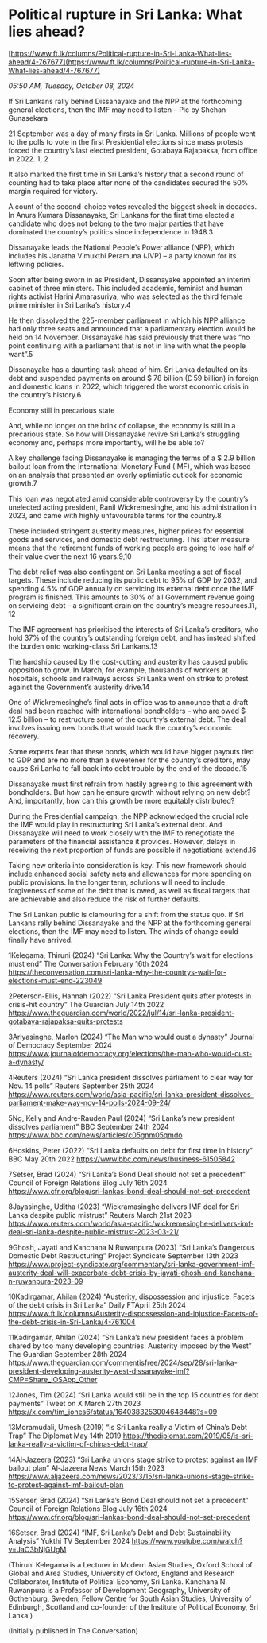 # Political rupture in Sri Lanka: What lies ahead?

[https://www.ft.lk/columns/Political-rupture-in-Sri-Lanka-What-lies-ahead/4-767677](https://www.ft.lk/columns/Political-rupture-in-Sri-Lanka-What-lies-ahead/4-767677)

*05:50 AM, Tuesday, October 08, 2024*

If Sri Lankans rally behind Dissanayake and the NPP at the forthcoming general elections, then the IMF may need to listen – Pic by Shehan Gunasekara

21 September was a day of many firsts in Sri Lanka. Millions of people went to the polls to vote in the first Presidential elections since mass protests forced the country’s last elected president, Gotabaya Rajapaksa, from office in 2022. 1, 2

It also marked the first time in Sri Lanka’s history that a second round of counting had to take place after none of the candidates secured the 50% margin required for victory.

A count of the second-choice votes revealed the biggest shock in decades. In Anura Kumara Dissanayake, Sri Lankans for the first time elected a candidate who does not belong to the two major parties that have dominated the country’s politics since independence in 1948.3

Dissanayake leads the National People’s Power alliance (NPP), which includes his Janatha Vimukthi Peramuna (JVP) – a party known for its leftwing policies.

Soon after being sworn in as President, Dissanayake appointed an interim cabinet of three ministers. This included academic, feminist and human rights activist Harini Amarasuriya, who was selected as the third female prime minister in Sri Lanka’s history.4

He then dissolved the 225-member parliament in which his NPP alliance had only three seats and announced that a parliamentary election would be held on 14 November. Dissanayake has said previously that there was “no point continuing with a parliament that is not in line with what the people want”.5

Dissanayake has a daunting task ahead of him. Sri Lanka defaulted on its debt and suspended payments on around $ 78 billion (£ 59 billion) in foreign and domestic loans in 2022, which triggered the worst economic crisis in the country’s history.6

Economy still in precarious state

And, while no longer on the brink of collapse, the economy is still in a precarious state. So how will Dissanayake revive Sri Lanka’s struggling economy and, perhaps more importantly, will he be able to?

A key challenge facing Dissanayake is managing the terms of a $ 2.9 billion bailout loan from the International Monetary Fund (IMF), which was based on an analysis that presented an overly optimistic outlook for economic growth.7

This loan was negotiated amid considerable controversy by the country’s unelected acting president, Ranil Wickremesinghe, and his administration in 2023, and came with highly unfavourable terms for the country.8

These included stringent austerity measures, higher prices for essential goods and services, and domestic debt restructuring. This latter measure means that the retirement funds of working people are going to lose half of their value over the next 16 years.9,10

The debt relief was also contingent on Sri Lanka meeting a set of fiscal targets. These include reducing its public debt to 95% of GDP by 2032, and spending 4.5% of GDP annually on servicing its external debt once the IMF program is finished. This amounts to 30% of all Government revenue going on servicing debt – a significant drain on the country’s meagre resources.11, 12

The IMF agreement has prioritised the interests of Sri Lanka’s creditors, who hold 37% of the country’s outstanding foreign debt, and has instead shifted the burden onto working-class Sri Lankans.13

The hardship caused by the cost-cutting and austerity has caused public opposition to grow. In March, for example, thousands of workers at hospitals, schools and railways across Sri Lanka went on strike to protest against the Government’s austerity drive.14

One of Wickremesinghe’s final acts in office was to announce that a draft deal had been reached with international bondholders – who are owed $ 12.5 billion – to restructure some of the country’s external debt. The deal involves issuing new bonds that would track the country’s economic recovery.

Some experts fear that these bonds, which would have bigger payouts tied to GDP and are no more than a sweetener for the country’s creditors, may cause Sri Lanka to fall back into debt trouble by the end of the decade.15

Dissanayake must first refrain from hastily agreeing to this agreement with bondholders. But how can he ensure growth without relying on new debt? And, importantly, how can this growth be more equitably distributed?

During the Presidential campaign, the NPP acknowledged the crucial role the IMF would play in restructuring Sri Lanka’s external debt. And Dissanayake will need to work closely with the IMF to renegotiate the parameters of the financial assistance it provides. However, delays in receiving the next proportion of funds are possible if negotiations extend.16

Taking new criteria into consideration is key. This new framework should include enhanced social safety nets and allowances for more spending on public provisions. In the longer term, solutions will need to include forgiveness of some of the debt that is owed, as well as fiscal targets that are achievable and also reduce the risk of further defaults.

The Sri Lankan public is clamouring for a shift from the status quo. If Sri Lankans rally behind Dissanayake and the NPP at the forthcoming general elections, then the IMF may need to listen. The winds of change could finally have arrived.

1Kelegama, Thiruni (2024) “Sri Lanka: Why the Country’s wait for elections must end” The Conversation February 16th 2024 https://theconversation.com/sri-lanka-why-the-countrys-wait-for-elections-must-end-223049

2Peterson-Ellis, Hannah (2022) “Sri Lanka President quits after protests in crisis-hit country” The Guardian July 14th 2022 https://www.theguardian.com/world/2022/jul/14/sri-lanka-president-gotabaya-rajapaksa-quits-protests

3Ariyasinghe, Marlon (2024) “The Man who would oust a dynasty” Journal of Democracy September 2024 https://www.journalofdemocracy.org/elections/the-man-who-would-oust-a-dynasty/

4Reuters (2024) “Sri Lanka president dissolves parliament to clear way for Nov. 14 polls” Reuters September 25th 2024 https://www.reuters.com/world/asia-pacific/sri-lanka-president-dissolves-parliament-make-way-nov-14-polls-2024-09-24/

5Ng, Kelly and Andre-Rauden Paul (2024) “Sri Lanka’s new president dissolves parliament” BBC September 24th 2024 https://www.bbc.com/news/articles/c05gnm05qmdo

6Hoskins, Peter (2022) “Sri Lanka defaults on debt for first time in history” BBC May 20th 2022 https://www.bbc.com/news/business-61505842

7Setser, Brad (2024) “Sri Lanka’s Bond Deal should not set a precedent” Council of Foreign Relations Blog July 16th 2024 https://www.cfr.org/blog/sri-lankas-bond-deal-should-not-set-precedent

8Jayasinghe, Uditha (2023) “Wickramasinghe delivers IMF deal for Sri Lanka despite public mistrust” Reuters March 21st 2023 https://www.reuters.com/world/asia-pacific/wickremesinghe-delivers-imf-deal-sri-lanka-despite-public-mistrust-2023-03-21/

9Ghosh, Jayati and Kanchana N Ruwanpura (2023) “Sri Lanka’s Dangerous Domestic Debt Restructuring” Project Syndicate September 13th 2023 https://www.project-syndicate.org/commentary/sri-lanka-government-imf-austerity-deal-will-exacerbate-debt-crisis-by-jayati-ghosh-and-kanchana-n-ruwanpura-2023-09

10Kadirgamar, Ahilan (2024) “Austerity, dispossession and injustice: Facets of the debt crisis in Sri Lanka” Daily FTApril 25th 2024 https://www.ft.lk/columns/Austerity-dispossession-and-injustice-Facets-of-the-debt-crisis-in-Sri-Lanka/4-761004

11Kadirgamar, Ahilan (2024) “Sri Lanka’s new president faces a problem shared by too many developing countries: Austerity imposed by the West” The Guardian September 28th 2024 https://www.theguardian.com/commentisfree/2024/sep/28/sri-lanka-president-developing-austerity-west-dissanayake-imf?CMP=Share_iOSApp_Other

12Jones, Tim (2024) “Sri Lanka would still be in the top 15 countries for debt payments” Tweet on X March 27th 2023 https://x.com/tim_jones6/status/1640383253004648448?s=09

13Moramudali, Umesh (2019) “Is Sri Lanka really a Victim of China’s Debt Trap” The Diplomat May 14th 2019 https://thediplomat.com/2019/05/is-sri-lanka-really-a-victim-of-chinas-debt-trap/

14Al-Jazeera (2023) “Sri Lanka unions stage strike to protest against an IMF bailout plan” Al-Jazeera News March 15th 2023 https://www.aljazeera.com/news/2023/3/15/sri-lanka-unions-stage-strike-to-protest-against-imf-bailout-plan

15Setser, Brad (2024) “Sri Lanka’s Bond Deal should not set a precedent” Council of Foreign Relations Blog July 16th 2024 https://www.cfr.org/blog/sri-lankas-bond-deal-should-not-set-precedent

16Setser, Brad (2024) “IMF, Sri Lanka’s Debt and Debt Sustainability Analysis” Yukthi TV September 2024 https://www.youtube.com/watch?v=JaO3bNjGUgM

(Thiruni Kelegama is a Lecturer in Modern Asian Studies, Oxford School of Global and Area Studies, University of Oxford, England and Research Collaborator, Institute of Political Economy, Sri Lanka. Kanchana N. Ruwanpura is a Professor of Development Geography, University of Gothenburg, Sweden, Fellow Centre for South Asian Studies, University of Edinburgh, Scotland and co-founder of the Institute of Political Economy, Sri Lanka.)

(Initially published in The Conversation)

